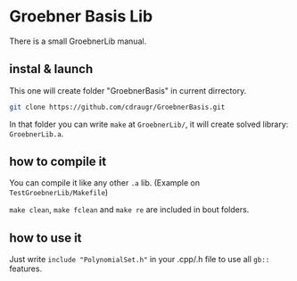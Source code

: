 # Groebner Basis Lib
There is a small GroebnerLib manual.

## instal & launch
This one will create folder "GroebnerBasis" in current dirrectory.
```bash
git clone https://github.com/cdraugr/GroebnerBasis.git
```
In that folder you can write `make` at `GroebnerLib/`, it will create solved library: `GroebnerLib.a`.

## how to compile it

You can compile it like any other `.a` lib. (Example on `TestGroebnerLib/Makefile`)

`make clean`, `make fclean` and `make re` are included in bout folders.

## how to use it

Just write `include "PolynomialSet.h"` in your .cpp/.h file to use all `gb::` features.
